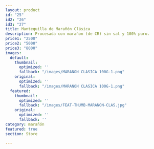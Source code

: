 ```yaml
---
layout: product
id: "25"
id2: "26"
id3: "27"
title: Mantequilla de Marañón Clásica
description: Procesada con marañon (de CR) sin sal y 100% puro.
price1: "2500"
price2: "5000"
price3: "8000"
images:
  default:
    thumbnail:
      optimized: ''
      fallback: "/images/MARANON CLASICA 100G-1.png"
    original:
      optimized: ''
      fallback: "/images/MARANON CLASICA 100G-1.png"
  featured:
    thumbnail:
      optimized: ''
      fallback: "/images/FEAT-THUMB-MARANON-CLAS.jpg"
    original:
      optimized: ''
      fallback: ''
category: marañón
featured: true
section: Store

---
```

